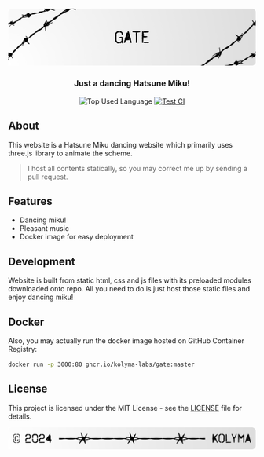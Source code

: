 <p align="center">
    <img src=".github/assets/header.png" alt="Kolyma's {Gate}">
</p>

<p align="center">
    <h3 align="center">Just a dancing Hatsune Miku!</h3>
</p>

<p align="center">
    <img align="center" src="https://img.shields.io/github/languages/top/kolyma-labs/gate?style=flat&logo=nixos&logoColor=ffffff&labelColor=242424&color=242424" alt="Top Used Language">
    <a href="https://github.com/kolyma-labs/gate/actions/workflows/build.yml"><img align="center" src="https://img.shields.io/github/actions/workflow/status/kolyma-labs/gate/build.yml?style=flat&logo=github&logoColor=ffffff&labelColor=242424&color=242424" alt="Test CI"></a>
</p>

</header>

## About

This website is a Hatsune Miku dancing website which primarily uses three.js
library to animate the scheme.

> I host all contents statically, so you may correct me up by sending a pull
> request.

## Features

- Dancing miku!
- Pleasant music
- Docker image for easy deployment

## Development

Website is built from static html, css and js files with its preloaded modules downloaded onto repo.
All you need to do is just host those static files and enjoy dancing miku!

## Docker

Also, you may actually run the docker image hosted on GitHub Container Registry:

```bash
docker run -p 3000:80 ghcr.io/kolyma-labs/gate:master
```

## License

This project is licensed under the MIT License - see the [LICENSE](LICENSE) file
for details.

<p align="center">
    <img src=".github/assets/footer.png" alt="Kolyma's {Gate}">
</p>
